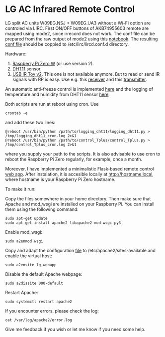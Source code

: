 LG AC Infrared Remote Control
=============================

LG split AC units W09EG.NSJ + W09EG.UA3 without a Wi-Fi option are controled via LIRC.
First ON/OFF buttons of AKB74955603 remote are mapped using mode2, since irrecord does not work.
The conf file can be prepared from the raw output of mode2 using this [notebook](/notebooks/mode2_to_conf.ipynb). The resulting [conf file](/system_files/LG_AC.lircd.conf) should be coppied to /etc/lirc/lircd.conf.d directory.

Hardware:

1. [Raspberry Pi Zero W](https://www.raspberrypi.com/products/raspberry-pi-zero-w/) (or use version 2).
2. [DHT11](https://www.az-delivery.de/en/products/dht-11-temperatursensor-modul) sensor.
3. [USB IR Toy v2](http://dangerousprototypes.com/docs/USB_IR_Toy_v2). This one is not available anymore. But to read or send IR signals with RP is easy. Use e.g. this [receiver](https://www.seeedstudio.com/Grove-Infrared-Receiver.html) and this [transmitter](https://wiki.seeedstudio.com/Grove-Infrared_Emitter/).

An automatic anti-freeze control is implemented [here](control_Tplus.py) and the logging of temperature and humidity from DHT11 sensor [here](logging_dht11.py).

Both scripts are run at reboot using cron. Use

    crontab -e
and add these two lines:

    @reboot /usr/bin/python /path/to/logging_dht11/logging_dht11.py > /tmp/logging_dht11_cron.log 2>&1
    @reboot /usr/bin/python /path/to/control_Tplus/control_Tplus.py > /tmp/control_Tplus_cron.log 2>&1

where you supply your path to the scripts. It is also advisable to use cron to reboot the Raspberry Pi Zero regularly, for example, once a month.

Moreover, I have implemented a minimalistic Flask-based remote control [web app](/lg_remote). After instalation, it is accesible locally at http://hostname.local, where hostname is your Raspberry Pi Zero hostname.

To make it run:

Copy the files somewhere in your home directory. Then make sure that Apache and mod_wsgi are installed on your Raspberry Pi. You can install them using the following command:

    sudo apt-get update
    sudo apt-get install apache2 libapache2-mod-wsgi-py3

Enable mod_wsgi:

    sudo a2enmod wsgi

Copy and adapt the configuration [file](/system_files/lg_webapp.conf) to /etc/apache2/sites-available and enable the virtual host:

    sudo a2ensite lg_webapp

Disable the default Apache webpage:

    sudo a2dissite 000-default

Restart Apache:

    sudo systemctl restart apache2

If you encounter errors, please check the log:

    cat /var/log/apache2/error.log

Give me feedback if you wish or let me know if you need some help.
